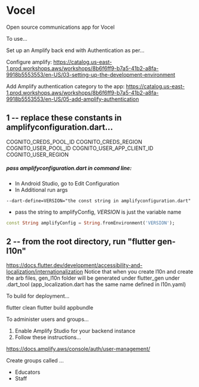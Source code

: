 # Vocel
Open source communications app for Vocel

To use...

Set up an Amplify back end with Authentication as per...

Configure amplify:
https://catalog.us-east-1.prod.workshops.aws/workshops/8b6f6ff9-b7a5-41b2-a8fa-9918b5553553/en-US/03-setting-up-the-development-environment

Add Amplify authentication category to the app:
https://catalog.us-east-1.prod.workshops.aws/workshops/8b6f6ff9-b7a5-41b2-a8fa-9918b5553553/en-US/05-add-amplify-authentication 

## 1 -- replace these constants in amplifyconfiguration.dart...

COGNITO_CREDS_POOL_ID
COGNITO_CREDS_REGION
COGNITO_USER_POOL_ID
COGNITO_USER_APP_CLIENT_ID
COGNITO_USER_REGION

##### pass amplifyconfiguration.dart in command line:
- In Android Studio, go to Edit Configuration
- In Additional run args
```
--dart-define=VERSION="the const string in amplifyconfiguration.dart"
```
- pass the string to amplifyConfig, *VERSION* is just the variable name
```dart
const String amplifyConfig = String.fromEnvironment('VERSION');
```

## 2 -- from the root directory, run "flutter gen-l10n"
https://docs.flutter.dev/development/accessibility-and-localization/internationalization
Notice that when you create l10n and create the arb files, gen_l10n folder will be generated under flutter_gen under .dart_tool
(app_localization.dart has the same name defined in l10n.yaml)

To build for deployment...

flutter clean
flutter build appbundle

To administer users and groups...

1. Enable Amplify Studio for your backend instance
2. Follow these instructions...

https://docs.amplify.aws/console/auth/user-management/

Create groups called ...

* Educators
* Staff
